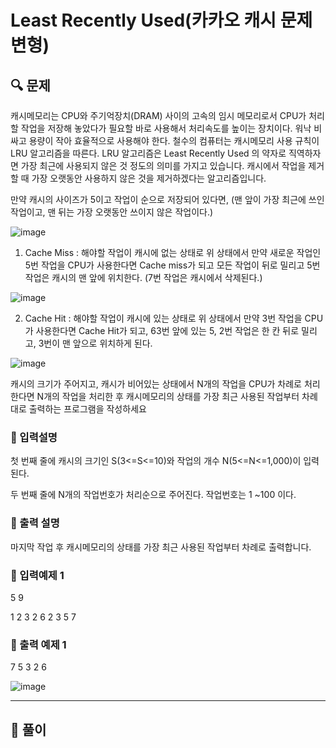 # Least Recently Used(카카오 캐시 문제 변형)

##  🔍 문제 
캐시메모리는 CPU와 주기억장치(DRAM) 사이의 고속의 임시 메모리로서 CPU가 처리할 작업을 저장해 놓았다가 필요할 바로 사용해서 처리속도를 높이는 장치이다.  워낙 비싸고 용량이 작아 효율적으로 사용해야 한다. 철수의 컴퓨터는 캐시메모리 사용 규칙이 LRU 알고리즘을 따른다. LRU 알고리즘은 Least Recently Used 의 약자로 직역하자면 가장 최근에 사용되지 않은 것 정도의 의미를 가지고 있습니다. 캐시에서 작업을 제거할 때 가장 오랫동안 사용하지 않은 것을 제거하겠다는 알고리즘입니다.

만약 캐시의 사이즈가 5이고 작업이 순으로 저장되어 있다면, (맨 앞이 가장 최근에 쓰인 작업이고, 맨 뒤는 가장 오랫동안 쓰이지 않은 작업이다.)  

![image](https://user-images.githubusercontent.com/28912774/118897177-b4f80580-b944-11eb-9c87-73af25dc54c4.png)  



1) Cache Miss : 해야할 작업이 캐시에 없는 상태로 위 상태에서 만약 새로운 작업인 5번 작업을 CPU가 사용한다면 Cache miss가 되고 모든 작업이 뒤로 밀리고 5번작업은 캐시의 맨 앞에 위치한다. (7번 작업은 캐시에서 삭제된다.)  


![image](https://user-images.githubusercontent.com/28912774/118897195-bc1f1380-b944-11eb-90b5-2d0a9c04515f.png)



2) Cache Hit : 해야할 작업이 캐시에 있는 상태로 위 상태에서 만약 3번 작업을 CPU가 사용한다면 Cache Hit가 되고, 63번 앞에 있는 5, 2번 작업은 한 칸 뒤로 밀리고, 3번이 맨 앞으로 위치하게 된다.  


![image](https://user-images.githubusercontent.com/28912774/118897212-c2ad8b00-b944-11eb-9372-b3dbdaa1fdc7.png)  


캐시의 크기가 주어지고, 캐시가 비어있는 상태에서 N개의 작업을 CPU가 차례로 처리한다면 N개의 작업을 처리한 후 캐시메모리의 상태를 가장 최근 사용된 작업부터 차례대로 출력하는 프로그램을 작성하세요  




### 🔹 입력설명
첫 번째 줄에 캐시의 크기인 S(3<=S<=10)와 작업의 개수 N(5<=N<=1,000)이 입력된다.  

두 번째 줄에 N개의 작업번호가 처리순으로 주어진다. 작업번호는 1 ~100 이다.



### 🔹 출력 설명
마지막 작업 후 캐시메모리의 상태를 가장 최근 사용된 작업부터 차례로 출력합니다.  

### 🔹 입력예제 1
5 9  

1 2 3 2 6 2 3 5 7

### 🔹 출력 예제 1
7 5 3 2 6


![image](https://user-images.githubusercontent.com/28912774/118897218-c8a36c00-b944-11eb-9068-5179611cb225.png)  


----

##  📌 풀이



```html

```
